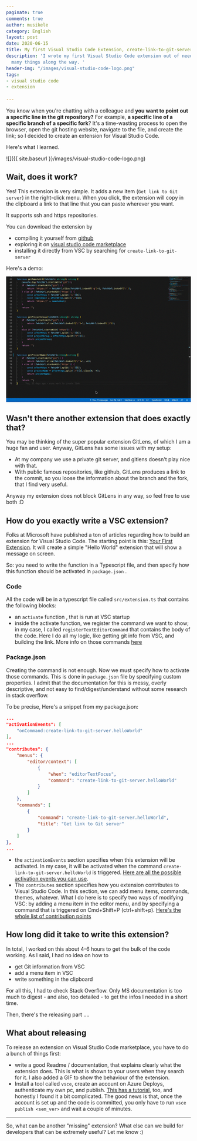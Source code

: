 ```yaml
---
paginate: true
comments: true
author: musikele
category: English
layout: post
date: 2020-06-15
title: My first Visual Studio Code Extension, create-link-to-git-server
description: 'I wrote my first Visual Studio Code extension out of need, and I learned
  many things along the way. '
header-img: "/images/visual-studio-code-logo.png"
tags:
- visual studio code
- extension

---
```

You know when you're chatting with a colleague and **you want to point** **out** **a specific line in the git repository?** For example, **a specific line of a specific branch of a specific fork**? It's a time-wasting process to open the browser, open the git hosting website, navigate to the file, and create the link; so I decided to create an extension for Visual Studio Code.

Here's what I learned.

![]({{ site.baseurl }}/images/visual-studio-code-logo.png)

## Wait, does it work?

Yes! This extension is very simple. It adds a new item (`Get link to Git server`) in the right-click menu. When you click, the extension will copy in the clipboard a link to that line that you can paste wherever you want.

It supports ssh and https repositories.

You can download the extension by

* compiling it yourself from [github](https://github.com/musikele/create-link-to-git-server)
* exploring it on [visual studio code marketplace](https://marketplace.visualstudio.com/items?itemName=musikele.create-link-to-git-server)
* installing it directly from VSC by searching for `create-link-to-git-server`

Here's a demo:

![](https://raw.githubusercontent.com/musikele/create-link-to-git-server/master/demo.gif)

## Wasn't there another extension that does exactly that?

You may be thinking of the super popular extension GitLens, of which I am a huge fan and user. Anyway, GitLens has some issues with my setup:

* At my company we use a private git server, and gitlens doesn't play nice with that.
* With public famous repositories, like github, GitLens produces a link to the commit, so you loose the information about the branch and the fork, that I find very useful.

Anyway my extension does not block GitLens in any way, so feel free to use both :D

## How do you exactly write a VSC extension?

Folks at Microsoft have published a ton of articles regarding how to build an extension for Visual Studio Code. The starting point is this: [Your First Extension](https://code.visualstudio.com/api/get-started/your-first-extension). It will create a simple "Hello World" extension that will show a message on screen.

So: you need to write the function in a Typescript file, and then specify how this function should be activated in `package.json` . 

### Code

All the code will be in a typescript file called `src/extension.ts` that contains the following blocks:

* an `activate` function , that is run at VSC startup
* inside the activate function, we register the command we want to show; in my case, I called `registerTextEditorCommand` that contains the body of the code. Here I do all my logic, like getting git info from VSC, and building the link. More info on those commands [here](https://code.visualstudio.com/api/references/vscode-api#commands)

### Package.json

Creating the command is not enough. Now we must specify how to activate those commands. This is done in `package.json` file by specifying custom properties. I admit that the documentation for this is messy, overly descriptive, and not easy to find/digest/understand without some research in stack overflow.

To be precise, Here's a snippet from my package.json: 

```json
...
"activationEvents": [
	"onCommand:create-link-to-git-server.helloWorld"
],
...
"contributes": {
	"menus": {
		"editor/context": [
			{
				"when": "editorTextFocus",
				"command": "create-link-to-git-server.helloWorld"
			}
		]
	},
	"commands": [
		{
			"command": "create-link-to-git-server.helloWorld",
			"title": "Get link to Git server"
		}
	]
},
...
```

* the `activationEvents` section specifies when this extension will be activated. In my case, it will be activated when the command `create-link-to-git-server.helloWorld` is triggered. [Here are all the possible activation events you can use](https://code.visualstudio.com/api/references/activation-events). 
* The `contributes` section specifies how you extension contributes to Visual Studio Code. In this section, we can add menu items, commands, themes, whatever. What I do here is to specify two ways of modifying VSC: by adding a menu item in the editor menu, and by specifying a command that is triggered on Cmd+Shift+P (ctrl+shift+p). [Here's the whole list of contribution points](https://code.visualstudio.com/api/references/contribution-points) 

## How long did it take to write this extension?

In total, I worked on this about 4-6 hours to get the bulk of the code working. As I said, I had no idea on how to

* get Git information from VSC 
* add a menu item in VSC 
* write something in the clipboard 

For all this, I had to check Stack Overflow. Only MS documentation is too much to digest - and also, too detailed - to get the infos I needed in a short time.

Then, there's the releasing part .... 

## What about releasing 

To release an extension on Visual Studio Code marketplace, you have to do a bunch of things first: 

* write a good Readme / documentation, that explains clearly what the extension does. This is what is shown to your users when they search for it. I also added a GIF to show the behaviour of the extension. 
* Install a tool called `vsce`, create an account on Azure Deploys, authenticate my own pc, and publish. [This has a tutorial](https://code.visualstudio.com/api/working-with-extensions/publishing-extension), too, and honestly I found it a bit complicated. The good news is that, once the account is set up and the code is committed, you only have to run `vsce publish <sem_ver>` and wait a couple of minutes.

***

So, what can be another "missing" extension? What else can we build for developers that can be extremely useful? Let me know :) 